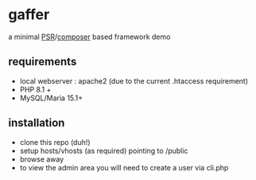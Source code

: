 # gaffer
a minimal [PSR](https://www.php-fig.org/psr/)/[composer](https://getcomposer.org/) based framework demo

## requirements
- local webserver : apache2 (due to the current .htaccess requirement)
- PHP 8.1 +
- MySQL/Maria 15.1+

## installation
- clone this repo (duh!)
- setup hosts/vhosts (as required) pointing to /public
- browse away
- to view the admin area you will need to create a user via cli.php
